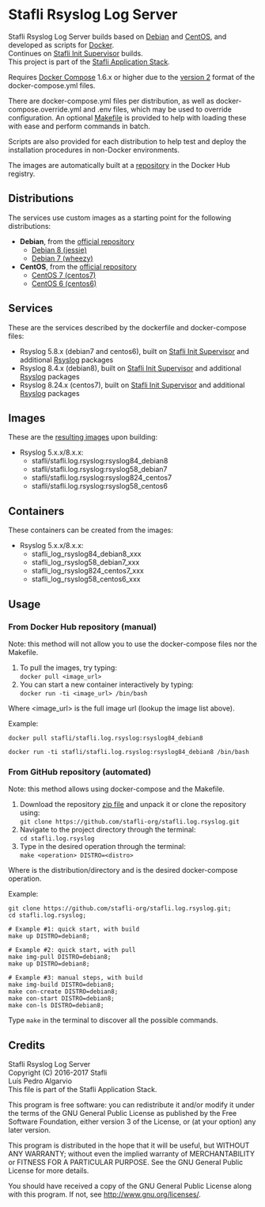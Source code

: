 # Stafli Rsyslog Log Server
Stafli Rsyslog Log Server builds based on [Debian](https://www.debian.org) and [CentOS](https://www.centos.org), and developed as scripts for [Docker](https://www.docker.com).  
Continues on [Stafli Init Supervisor](https://github.com/stafli-org/stafli.init.supervisor) builds.  
This project is part of the [Stafli Application Stack](https://github.com/stafli-org).

Requires [Docker Compose](https://docs.docker.com/compose) 1.6.x or higher due to the [version 2](https://docs.docker.com/compose/compose-file/#versioning) format of the docker-compose.yml files.

There are docker-compose.yml files per distribution, as well as docker-compose.override.yml and .env files, which may be used to override configuration.
An optional [Makefile](../../tree/master/Makefile) is provided to help with loading these with ease and perform commands in batch.

Scripts are also provided for each distribution to help test and deploy the installation procedures in non-Docker environments.

The images are automatically built at a [repository](https://hub.docker.com/r/stafli/stafli.log.rsyslog) in the Docker Hub registry.

## Distributions
The services use custom images as a starting point for the following distributions:
- __Debian__, from the [official repository](https://hub.docker.com/_/debian)
  - [Debian 8 (jessie)](../../tree/master/debian8)
  - [Debian 7 (wheezy)](../../tree/master/debian7)
- __CentOS__, from the [official repository](https://hub.docker.com/_/centos)
  - [CentOS 7 (centos7)](../../tree/master/centos7)
  - [CentOS 6 (centos6)](../../tree/master/centos6)

## Services
These are the services described by the dockerfile and docker-compose files:
- Rsyslog 5.8.x (debian7 and centos6), built on [Stafli Init Supervisor](https://github.com/stafli-org/stafli.init.supervisor) and additional [Rsyslog](http://www.rsyslog.com) packages
- Rsyslog 8.4.x (debian8), built on [Stafli Init Supervisor](https://github.com/stafli-org/stafli.init.supervisor) and additional [Rsyslog](http://www.rsyslog.com) packages
- Rsyslog 8.24.x (centos7), built on [Stafli Init Supervisor](https://github.com/stafli-org/stafli.init.supervisor) and additional [Rsyslog](http://www.rsyslog.com) packages

## Images
These are the [resulting images](https://hub.docker.com/r/stafli/stafli.log.rsyslog/tags) upon building:
- Rsyslog 5.x.x/8.x.x:
  - stafli/stafli.log.rsyslog:rsyslog84_debian8
  - stafli/stafli.log.rsyslog:rsyslog58_debian7
  - stafli/stafli.log.rsyslog:rsyslog824_centos7
  - stafli/stafli.log.rsyslog:rsyslog58_centos6

## Containers
These containers can be created from the images:
- Rsyslog 5.x.x/8.x.x:
  - stafli_log_rsyslog84_debian8_xxx
  - stafli_log_rsyslog58_debian7_xxx
  - stafli_log_rsyslog824_centos7_xxx
  - stafli_log_rsyslog58_centos6_xxx

## Usage

### From Docker Hub repository (manual)

Note: this method will not allow you to use the docker-compose files nor the Makefile.

1. To pull the images, try typing:  
`docker pull <image_url>`
2. You can start a new container interactively by typing:  
`docker run -ti <image_url> /bin/bash`

Where <image_url> is the full image url (lookup the image list above).

Example:
```
docker pull stafli/stafli.log.rsyslog:rsyslog84_debian8

docker run -ti stafli/stafli.log.rsyslog:rsyslog84_debian8 /bin/bash
```

### From GitHub repository (automated)

Note: this method allows using docker-compose and the Makefile.

1. Download the repository [zip file](https://github.com/stafli-org/stafli.log.rsyslog/archive/master.zip) and unpack it or clone the repository using:  
`git clone https://github.com/stafli-org/stafli.log.rsyslog.git`
2. Navigate to the project directory through the terminal:  
`cd stafli.log.rsyslog`
3. Type in the desired operation through the terminal:  
`make <operation> DISTRO=<distro>`

Where <distro> is the distribution/directory and <operation> is the desired docker-compose operation.

Example:
```
git clone https://github.com/stafli-org/stafli.log.rsyslog.git;
cd stafli.log.rsyslog;

# Example #1: quick start, with build
make up DISTRO=debian8;

# Example #2: quick start, with pull
make img-pull DISTRO=debian8;
make up DISTRO=debian8;

# Example #3: manual steps, with build
make img-build DISTRO=debian8;
make con-create DISTRO=debian8;
make con-start DISTRO=debian8;
make con-ls DISTRO=debian8;
```

Type `make` in the terminal to discover all the possible commands.

## Credits
Stafli Rsyslog Log Server  
Copyright (C) 2016-2017 Stafli  
Luís Pedro Algarvio  
This file is part of the Stafli Application Stack.

This program is free software: you can redistribute it and/or modify
it under the terms of the GNU General Public License as published by
the Free Software Foundation, either version 3 of the License, or
(at your option) any later version.

This program is distributed in the hope that it will be useful,
but WITHOUT ANY WARRANTY; without even the implied warranty of
MERCHANTABILITY or FITNESS FOR A PARTICULAR PURPOSE.  See the
GNU General Public License for more details.

You should have received a copy of the GNU General Public License
along with this program.  If not, see <http://www.gnu.org/licenses/>.
